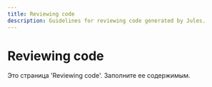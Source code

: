 ```yaml
---
title: Reviewing code
description: Guidelines for reviewing code generated by Jules.
---
```


# Reviewing code

Это страница 'Reviewing code'. Заполните ее содержимым.
